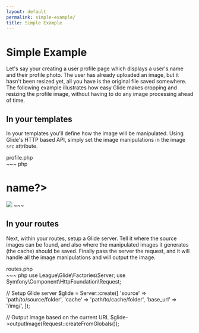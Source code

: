```yaml
---
layout: default
permalink: simple-example/
title: Simple Example
---
```


# Simple Example

Let's say your creating a user profile page which displays a user's name and their profile photo. The user has already uploaded an image, but it hasn't been resized yet, all you have is the original file saved somewhere. The following example illustrates how easy Glide makes cropping and resizing the profile image, without having to do any image processing ahead of time.

## In your templates

In your templates you'll define how the image will be manipulated. Using Glide's HTTP based API, simply set the image manipulations in the image `src` attribute.

<div class="filename">profile.php</div>
~~~ php
<h1><?=$user->name?></h1>

<!-- Display profile image cropped to 300x400 -->
<img src="/img/users/<?=$user->id?>.jpg?w=300&h=400&fit=crop">
~~~

## In your routes

Next, within your routes, setup a Glide server. Tell it where the source images can be found, and also where the manipulated images it generates (the cache) should be saved. Finally pass the server the request, and it will handle all the image manipulations and will output the image.

<div class="filename">routes.php</div>
~~~ php
use League\Glide\Factories\Server;
use Symfony\Component\HttpFoundation\Request;

// Setup Glide server
$glide = Server::create([
    'source' => 'path/to/source/folder',
    'cache' => 'path/to/cache/folder',
    'base_url' => '/img/',
]);

// Output image based on the current URL
$glide->outputImage(Request::createFromGlobals());
~~~

